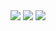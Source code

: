 <img src="https://github-readme-stats.vercel.app/api/top-langs/?username=Interdependent&title_color=ffffff&text_color=daf7dc&bg_color=151515&layout=compact&hide_border=true&langs_count=8"/>
<img src="https://github-readme-stats.vercel.app/api?username=Interdependent&show_icons=true&title_color=ffffff&icon_color=bb2acf&text_color=daf7dc&bg_color=151515&hide_border=true&include_all_commits=true&count_private=true"/>
<img src="https://github-readme-streak-stats.herokuapp.com/?user=Interdependent&theme=dark&hide_border=true"/>

